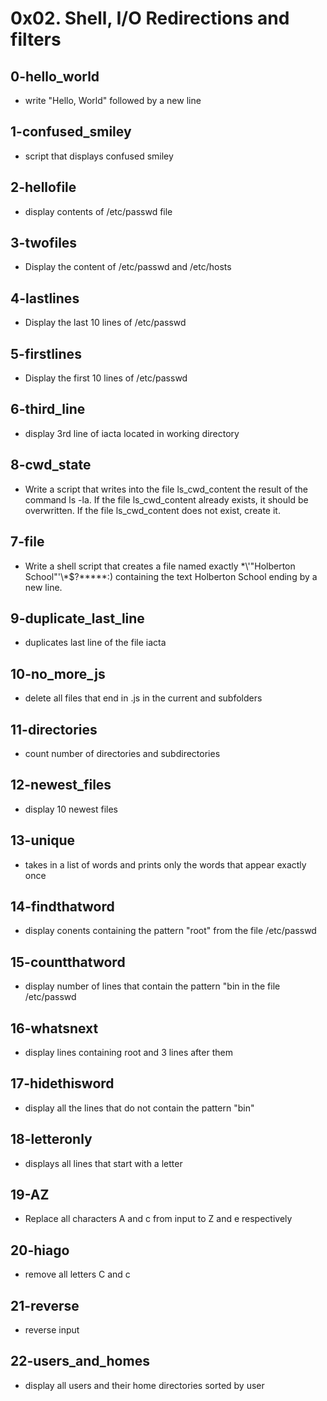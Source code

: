 # 0x02. Shell, I/O Redirections and filters

## 0-hello_world
  
* write "Hello, World" followed by a new line 

## 1-confused_smiley

* script that displays confused smiley

## 2-hellofile

* display contents of /etc/passwd file

## 3-twofiles

* Display the content of /etc/passwd and /etc/hosts

## 4-lastlines

* Display the last 10 lines of /etc/passwd

## 5-firstlines

* Display the first 10 lines of /etc/passwd

## 6-third_line

* display 3rd line of iacta located in working directory

## 8-cwd_state

* Write a script that writes into the file ls_cwd_content the result of the command ls -la. If the file ls_cwd_content already exists, it should be overwritten. If the file ls_cwd_content does not exist, create it.

## 7-file

* Write a shell script that creates a file named exactly \*\\'"Holberton School"\'\\*$\?\*\*\*\*\*:) containing the text Holberton School ending by a new line.

## 9-duplicate_last_line

* duplicates last line of the file iacta

## 10-no_more_js

* delete all files that end in .js in the current and subfolders

## 11-directories

* count number of directories and subdirectories

## 12-newest_files

* display 10 newest files

## 13-unique

* takes in a list of words and prints only the words that appear exactly once

## 14-findthatword

* display conents containing the pattern "root" from the file /etc/passwd

## 15-countthatword

* display number of lines that contain the pattern "bin in the file /etc/passwd

## 16-whatsnext

* display lines containing root and 3 lines after them

## 17-hidethisword

* display all the lines that do not contain the pattern "bin"

## 18-letteronly

* displays all lines that start with a letter

## 19-AZ

* Replace all characters A and c from input to Z and e respectively

## 20-hiago

* remove all letters C and c

## 21-reverse

* reverse input

## 22-users_and_homes

* display all users and their home directories sorted by user